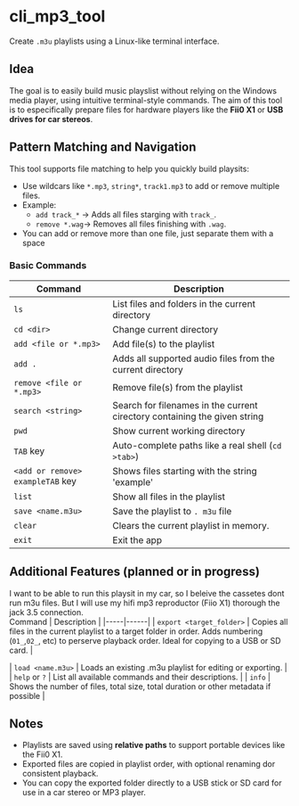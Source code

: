 # cli_mp3_tool
Create `.m3u` playlists using a Linux-like terminal interface.

## Idea
The goal is to easily build music playslist without relying on the Windows media player, using intuitive terminal-style commands. 
The aim of this tool is to especifically prepare files for hardware players like the **Fii0 X1** or **USB drives for car stereos**.

## Pattern Matching and Navigation
This tool supports file matching to help you quickly build playsits:
- Use wildcars like `*.mp3`, `string*`, `track1.mp3` to add or remove multiple files.
- Example:
    - `add track_*` -> Adds all files starging with `track_`.
    - `remove *.wag`-> Removes all files finishing with `.wag`.
- You can add or remove more than one file, just separate them with a space

### Basic Commands
 Command |  Description |
|-----|------|
| `ls`   | List files and folders in the current directory |  
| `cd <dir>` | Change current directory  |   
| `add <file or *.mp3>` | Add file(s) to the playlist |
| `add .` | Adds all supported audio files from the current directory |
| `remove <file or *.mp3>` | Remove file(s) from the playlist |
| `search <string>` | Search for filenames in the current cirectory containing the given string |
| `pwd` | Show current working directory |
| `TAB` key | Auto-complete paths like a real shell (`cd >tab>`) |
| `<add or remove> exampleTAB` key | Shows files starting with the string 'example' |
| `list` | Show all files in the playlist |
| `save <name.m3u>` | Save the playlist to `. m3u` file |   
| `clear` | Clears the current playlist in memory.  |   
| `exit` | Exit the app |


## Additional Features (planned or in progress)
I want to be able to run this playsit in my car, so I beleive the cassetes dont run m3u files. 
But I will use my hifi mp3 reproductor (Fiio X1) thorough the jack 3.5 connection.  
 Command |  Description |
|-----|------|
| `export <target_folder>` | Copies all files in the current playlist to a target folder in order. Adds numbering (`01_`,`02_`, etc) to perserve playback order. Ideal for copying to a USB or SD card. |  

| `load <name.m3u>` | Loads an existing .m3u playlist for editing or exporting. |
| `help` or `?` | List all available commands and their descriptions. |
| `info` | Shows the number of files, total size, total duration or other metadata if possible |   

## Notes
- Playlists are saved using **relative paths** to support portable devices like the Fii0 X1.
- Exported files are copied in playlist order, with optional renaming dor consistent playback.
- You can copy the exported folder directly to a USB stick or SD card for use in a car stereo or MP3 player.


